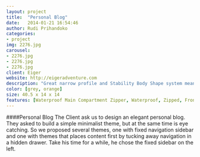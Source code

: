 ```yaml
---
layout: project
title:  "Personal Blog"
date:   2014-01-21 16:54:46
author: Rudi Prihandoko
categories:
- project
img: 2276.jpg
carousel:
- 2276.jpg
- 2276.jpg
- 2276.jpg
client: Eiger
website: http://eigeradventure.com
description: "Great narrow profile and Stability Body Shape system means the 8.5L will stay with your body no matter what the angle or drop."
color: [grey, orange]
size: 40.5 x 14 x 14
features: [Waterproof Main Compartment Zipper, Waterproof, Zipped, Front Vertical Pocket, Twin Exterior Water Bottle Pockets, Compression Straps, Adjustable Sternum Straps, Super Grip Zipper Pulls, Internal Hydration Clips & Bladder Pocket, Stability Back System St, Fully Bound Interior Seams]
---
```

####Personal Blog
The Client ask us to design an elegant personal blog. They asked to build a simple minimalist theme, but at the same time is eye catching. So we proposed several themes, one with fixed navigation sidebar and one with themes that places content first by tucking away navigation in a hidden drawer. Take his time for a while, he chose the fixed sidebar on the left. 
